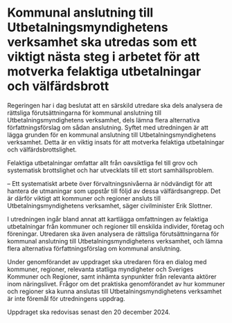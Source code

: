 # Kommunal anslutning till Utbetalningsmyndighetens verksamhet ska utredas som ett viktigt nästa steg i arbetet för att motverka felaktiga utbetalningar och välfärdsbrott

Regeringen har i dag beslutat att en särskild utredare ska dels analysera de rättsliga förutsättningarna för kommunal anslutning till Utbetalningsmyndighetens verksamhet, dels lämna flera alternativa författningsförslag om sådan anslutning. Syftet med utredningen är att lägga grunden för en kommunal anslutning till Utbetalningsmyndighetens verksamhet. Detta är en viktig insats för att motverka felaktiga utbetalningar och välfärdsbrottslighet.

Felaktiga utbetalningar omfattar allt från oavsiktliga fel till grov och systematisk brottslighet och har utvecklats till ett stort samhällsproblem.

– Ett systematiskt arbete över förvaltningsnivåerna är nödvändigt för att hantera de utmaningar som uppstår till följd av dessa välfärdsangrepp. Det är därför viktigt att kommuner och regioner ansluts till Utbetalningsmyndighetens verksamhet, säger civilminister Erik Slottner.

I utredningen ingår bland annat att kartlägga omfattningen av felaktiga utbetalningar från kommuner och regioner till enskilda individer, företag och föreningar. Utredaren ska även analysera de rättsliga förutsättningarna för kommunal anslutning till Utbetalningsmyndighetens verksamhet, och lämna flera alternativa författningsförslag om kommunal anslutning.

Under genomförandet av uppdraget ska utredaren föra en dialog med kommuner, regioner, relevanta statliga myndigheter och Sveriges Kommuner och Regioner, samt inhämta synpunkter från relevanta aktörer inom näringslivet. Frågor om det praktiska genomförandet av hur kommuner och regioner ska kunna anslutas till Utbetalningsmyndighetens verksamhet är inte föremål för utredningens uppdrag.

Uppdraget ska redovisas senast den 20 december 2024.
